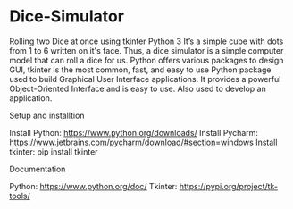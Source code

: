 # Dice-Simulator
Rolling two Dice at once using tkinter Python 3
It’s a simple cube with dots from 1 to 6 written on it's face. Thus, a dice simulator is a simple computer model that can roll a dice for us.
Python offers various packages to design GUI, tkinter is the most common, fast, and easy to use Python package used to build Graphical User Interface applications. 
It provides a powerful Object-Oriented Interface and is easy to use. Also used to develop an application.


Setup and installtion

Install Python: https://www.python.org/downloads/
Install Pycharm: https://www.jetbrains.com/pycharm/download/#section=windows
Install tkinter: pip install tkinter

Documentation

Python: https://www.python.org/doc/ 
Tkinter: https://pypi.org/project/tk-tools/
